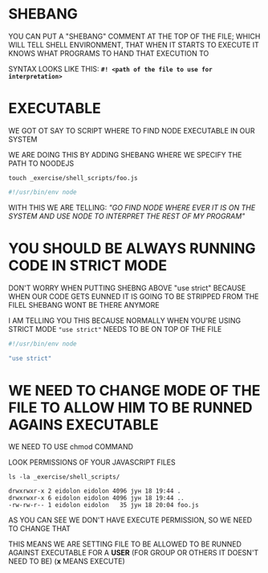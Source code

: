 # SHEBANG

YOU CAN PUT A "SHEBANG" COMMENT AT THE TOP OF THE FILE; WHICH WILL TELL SHELL ENVIRONMENT, THAT WHEN IT STARTS TO EXECUTE IT KNOWS WHAT PROGRAMS TO HAND THAT EXECUTION TO 

SYNTAX LOOKS LIKE THIS: **`#! <path of the file to use for interpretation>`**

# EXECUTABLE

WE GOT OT SAY TO SCRIPT WHERE TO FIND NODE EXECUTABLE IN OUR SYSTEM

WE ARE DOING THIS BY ADDING SHEBANG WHERE WE SPECIFY THE PATH TO NOODEJS

```
touch _exercise/shell_scripts/foo.js
```

```js
#!/usr/bin/env node
```

WITH THIS WE ARE TELLING: *"GO FIND NODE WHERE EVER IT IS ON THE SYSTEM AND USE NODE TO INTERPRET THE REST OF MY PROGRAM"*

# YOU SHOULD BE ALWAYS RUNNING CODE IN STRICT MODE

DON'T WORRY WHEN PUTTING SHEBNG ABOVE "use strict" BECAUSE WHEN OUR CODE GETS EUNNED IT IS GOING TO BE STRIPPED FROM THE FILEL SHEBANG WONT BE THERE ANYMORE

I AM TELLING YOU THIS BECAUSE NORMALLY WHEN YOU'RE USING STRICT MODE `"use strict"` NEEDS TO BE ON TOP OF THE FILE

```js
#!/usr/bin/env node

"use strict"
```

# WE NEED TO CHANGE MODE OF THE FILE TO ALLOW HIM TO BE RUNNED AGAINS EXECUTABLE

WE NEED TO USE chmod COMMAND

LOOK PERMISSIONS OF YOUR JAVASCRIPT FILES

```
ls -la _exercise/shell_scripts/
```

```
drwxrwxr-x 2 eidolon eidolon 4096 јун 18 19:44 .
drwxrwxr-x 6 eidolon eidolon 4096 јун 18 19:44 ..
-rw-rw-r-- 1 eidolon eidolon   35 јун 18 20:04 foo.js
```

AS YOU CAN SEE WE DON'T HAVE EXECUTE PERMISSION, SO WE NEED TO CHANGE THAT

THIS MEANS WE ARE SETTING FILE TO BE ALLOWED TO BE RUNNED AGAINST EXECUTABLE FOR A **USER** (FOR GROUP OR OTHERS IT DOESN'T NEED TO BE) (**x** MEANS EXECUTE)

```

```




